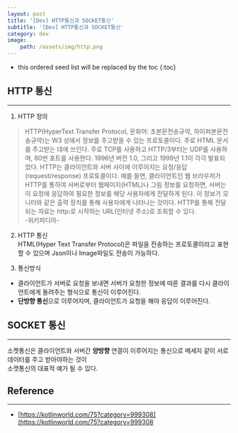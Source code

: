 ```yaml
---
layout: post
title: '[Dev] HTTP통신과 SOCKET통신'
subtitle: '[Dev] HTTP통신과 SOCKET통신'
category: dev
image: 
    path: /assets/img/http.png
---
```


* this ordered seed list will be replaced by the toc 
{:toc}

## HTTP 통신
---
1. HTTP 정의
>HTTP(HyperText Transfer Protocol, 문화어: 초본문전송규약, 하이퍼본문전송규약)는 W3 상에서 정보를 주고받을 수 있는 프로토콜이다. 주로 HTML 문서를 주고받는 데에 쓰인다. 주로 TCP를 사용하고 HTTP/3부터는 UDP를 사용하며, 80번 포트를 사용한다. 1996년 버전 1.0, 그리고 1999년 1.1이 각각 발표되었다.
>HTTP는 클라이언트와 서버 사이에 이루어지는 요청/응답(request/response) 프로토콜이다. 예를 들면, 클라이언트인 웹 브라우저가 HTTP를 통하여 서버로부터 웹페이지(HTML)나 그림 정보를 요청하면, 서버는 이 요청에 응답하여 필요한 정보를 해당 사용자에게 전달하게 된다. 이 정보가 모니터와 같은 출력 장치를 통해 사용자에게 나타나는 것이다.
>HTTP를 통해 전달되는 자료는 http:로 시작하는 URL(인터넷 주소)로 조회할 수 있다.  
> -위키피디아- 

2. HTTP 통신  
HTML(Hyper Text Transfer Protocol)은 파일을 전송하는 프로토콜이라고 표현할 수 있으며 Json이나 Image파일도 전송이 가능하다.  

3. 통신방식  
  - 클라이언트가 서버로 요청을 보내면 서버가 요청한 정보에 따른 결과를 다시 클라이언트에게 돌려주는 형식으로 통신이 이루어진다.
  - **단방향 통신**으로 이루어지며, 클라이언트가 요청을 해야 응답이 이루어진다.

## SOCKET 통신
---
소켓통신은 클라이언트와 서버간 **양방향** 연결이 이루어지는 통신으로 메세지 같이 서로 데이터를 주고 받아야하는 것이  
소캣통신의 대표적 예가 될 수 있다.

## Reference
---
  - [https://kotlinworld.com/75?category=999308](https://kotlinworld.com/75?category=999308